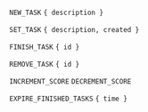 `NEW_TASK`
`{ description }`

`SET_TASK`
`{ description, created }`

`FINISH_TASK`
`{ id }`

`REMOVE_TASK`
`{ id }`

`INCREMENT_SCORE`
`DECREMENT_SCORE`

`EXPIRE_FINISHED_TASKS`
`{ time }`
